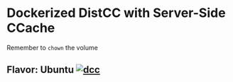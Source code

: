 # Dockerized DistCC with Server-Side CCache
Remember to `chown` the volume

## Flavor: Ubuntu [![dcc](https://github.com/InnovAnon-Inc/dcc/actions/workflows/pkgrel.yml/badge.svg?branch=ubuntu)](https://github.com/InnovAnon-Inc/dcc/actions/workflows/pkgrel.yml)

